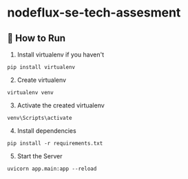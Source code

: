 # nodeflux-se-tech-assesment

## 📖  How to Run

1. Install virtualenv if you haven't
```
pip install virtualenv
```
2. Create virtualenv
```
virtualenv venv
```

3. Activate the created virtualenv
```
venv\Scripts\activate
```

4. Install dependencies
```
pip install -r requirements.txt
```

5. Start the Server
```
uvicorn app.main:app --reload
```